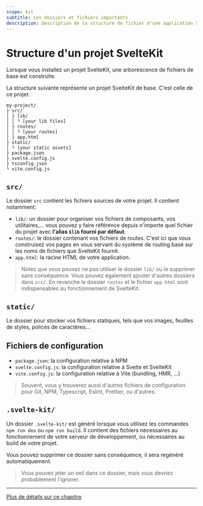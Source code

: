 ```yaml
---
scope: kit
subtitle: Les dossiers et fichiers importants
description: Description de la structure de fichier d'une application SvelteKit
---
```


# Structure d'un projet SvelteKit

Lorsque vous installez un projet SvelteKit, une arborescence de fichiers de base est construite.

La structure suivante représente un projet SvelteKit de base. C'est celle de ce projet.

```
my-project/
├ src/
│ ├ lib/
│ │ └ [your lib files]
│ ├ routes/
│ │ └ [your routes]
│ ├ app.html
├ static/
│ └ [your static assets]
├ package.json
├ svelte.config.js
├ tsconfig.json
└ vite.config.js
```

## `src/`

Le dossier `src` contient les fichiers sources de votre projet. Il contient notamment:

- `lib/`: un dossier pour organiser vos fichiers de composants, vos utilitaires,... vous pouvez y
  faire référence depuis n'importe quel fichier du projet avec **l'alias `$lib` fourni par défaut**.
- `routes/`: le dossier contenant vos fichiers de routes. C'est ici que vous construisez vos pages
  en vous servant du système de routing basé sur les noms de fichiers que SvelteKit fournit.
- `app.html`: la racine HTML de votre application.

> Notez que vous pouvez ne pas utiliser le dossier `lib/` ou le supprimer sans conséquence. Vous
> pouvez également ajouter d'autres dossiers dans `src/`. En revanche le dossier `routes` et le
> fichier `app.html` sont indispensables au fonctionnement de SvelteKit.

## `static/`

Le dossier pour stocker vos fichiers statiques, tels que vos images, feuilles de styles, polices de
caractères...

## Fichiers de configuration

- `package.json`: la configuration relative à NPM
- `svelte.config.js`: la configuration relative à Svelte et SvelteKit
- `vite.config.js`: la configuration relative à Vite (bundling, HMR, ...)

> Souvent, vous y trouverez aussi d'autres fichiers de configuration pour Git, NPM, Typescript,
> Eslint, Prettier, ou d'autres.

## `.svelte-kit/`

Un dossier `.svelte-kit/` est généré lorsque vous utilisez les commandes `npm run dev` ou `npm run
build`. Il contient des fichiers nécessaires au fonctionnement de votre serveur de développement, ou
nécessaires au build de votre projet.

Vous pouvez supprimer ce dossier sans conséquence, il sera regénéré automatiquement.

> Vous pouvez jeter un oeil dans ce dossier, mais vous devriez probablement l'ignorer.

---

[Plus de détails sur ce chapitre](https://kit.sveltefr.dev/docs/project-structure)
